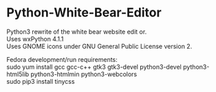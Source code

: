 # Python-White-Bear-Editor

Python3 rewrite of the white bear website edit or.  
Uses wxPython 4.1.1  
Uses GNOME icons under GNU General Public License version 2.

Fedora development/run requirements:  
sudo yum install gcc gcc-c++ gtk3 gtk3-devel python3-devel python3-html5lib python3-htmlmin python3-webcolors  
sudo pip3 install tinycss
